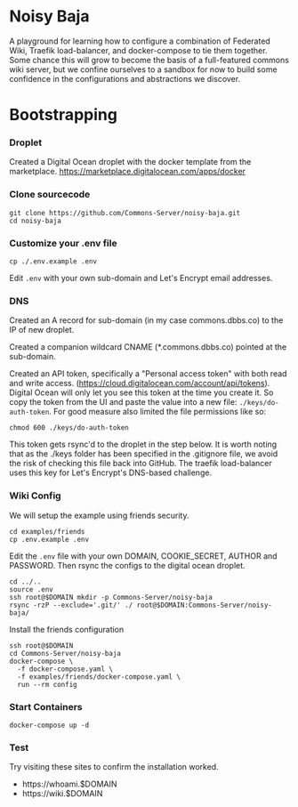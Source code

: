 # Noisy Baja

A playground for learning how to configure a combination of Federated
Wiki, Traefik load-balancer, and docker-compose to tie them
together. Some chance this will grow to become the basis of a
full-featured commons wiki server, but we confine ourselves to a
sandbox for now to build some confidence in the configurations and
abstractions we discover.

# Bootstrapping

### Droplet

Created a Digital Ocean droplet with the docker template from the
marketplace.  https://marketplace.digitalocean.com/apps/docker

### Clone sourcecode

    git clone https://github.com/Commons-Server/noisy-baja.git
    cd noisy-baja

### Customize your .env file

    cp ./.env.example .env

Edit `.env` with your own sub-domain and Let's Encrypt email addresses.

### DNS
Created an A record for sub-domain (in my case commons.dbbs.co) to the
IP of new droplet.

Created a companion wildcard CNAME (*.commons.dbbs.co) pointed at the
sub-domain.

Created an API token, specifically a "Personal access token" with both
read and write access.
(https://cloud.digitalocean.com/account/api/tokens). Digital Ocean
will only let you see this token at the time you create it. So copy
the token from the UI and paste the value into a new file:
`./keys/do-auth-token`. For good measure also limited the file
permissions like so:

    chmod 600 ./keys/do-auth-token

This token gets rsync'd to the droplet in the step below. It is worth noting that as the ./keys folder has been specified in the .gitignore file, we avoid the risk of checking this file back into GitHub. The traefik load-balancer uses this key for Let's Encrypt's DNS-based challenge.

### Wiki Config

We will setup the example using friends security.

    cd examples/friends
    cp .env.example .env

Edit the `.env` file with your own DOMAIN, COOKIE_SECRET, AUTHOR and
PASSWORD. Then rsync the configs to the digital ocean droplet.

    cd ../..
    source .env
    ssh root@$DOMAIN mkdir -p Commons-Server/noisy-baja
    rsync -rzP --exclude='.git/' ./ root@$DOMAIN:Commons-Server/noisy-baja/

Install the friends configuration

    ssh root@$DOMAIN
    cd Commons-Server/noisy-baja
    docker-compose \
      -f docker-compose.yaml \
      -f examples/friends/docker-compose.yaml \
      run --rm config

### Start Containers

    docker-compose up -d

### Test

Try visiting these sites to confirm the installation worked.

* https://whoami.$DOMAIN
* https://wiki.$DOMAIN
